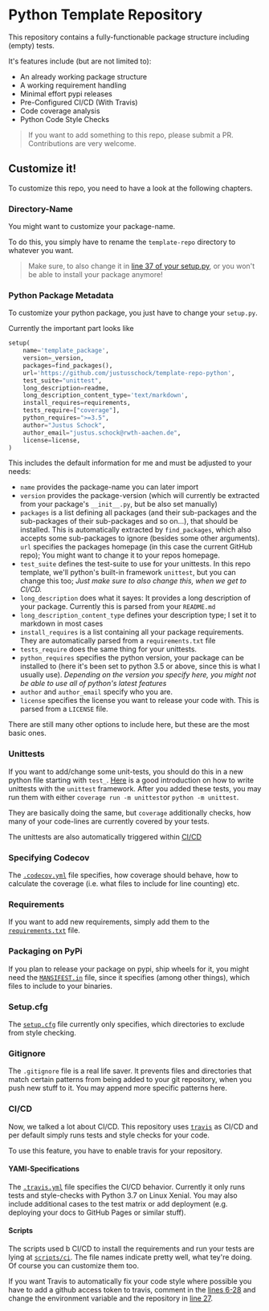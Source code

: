 # Python Template Repository

This repository contains a fully-functionable package structure including (empty) tests.

It's features include (but are not limited to):
* An already working package structure
* A working requirement handling
* Minimal effort pypi releases
* Pre-Configured CI/CD (With Travis)
* Code coverage analysis
* Python Code Style Checks

> If you want to add something to this repo, please submit a PR. Contributions are very welcome.

## Customize it!

To customize this repo, you need to have a look at the following chapters.

### Directory-Name
You might want to customize your package-name.

To do this, you simply have to rename the `template-repo` directory to whatever you want.
 > Make sure, to also change it in [line 37 of your setup.py](setup.py#L37), or you won't be able to install your package anymore!

### Python Package Metadata

To customize your python package, you just have to change your `setup.py`.

Currently the important part looks like 
```python
setup(
    name='template_package',
    version=_version,
    packages=find_packages(),
    url='https://github.com/justusschock/template-repo-python',
    test_suite="unittest",
    long_description=readme,
    long_description_content_type='text/markdown',
    install_requires=requirements,
    tests_require=["coverage"],
    python_requires=">=3.5",
    author="Justus Schock",
    author_email="justus.schock@rwth-aachen.de",
    license=license,
)
```
This includes the default information for me and must be adjusted to your needs:

* `name` provides the package-name you can later import
* `version` provides the package-version (which will currently be extracted from your package's `__init__.py`, but be also set manually)
* `packages` is a list defining all packages (and their sub-packages and the sub-packages of their sub-packages and so on...), that should be installed. This is automatically extracted by `find_packages`, which also accepts some sub-packages to ignore (besides some other arguments).
`url` specifies the packages homepage (in this case the current GitHub repo); You might want to change it to your repos homepage.
* `test_suite` defines the test-suite to use for your unittests. In this repo template, we'll python's built-in framework `unittest`, but you can change this too; *Just make sure to also change this, when we get to CI/CD.*
* `long_description` does what it sayes: It provides a long description of your package. Currently this is parsed from your `README.md`
* `long_description_content_type` defines your description type; I set it to markdown in most cases
* `install_requires` is a list containing all your package requirements. They are automatically parsed from a `requirements.txt` file
* `tests_require` does the same thing for your unittests.
* `python_requires` specifies the python version, your package can be installed to (here it's been set to python 3.5 or above, since this is what I usually use). *Depending on the version you specify here, you might not be able to use all of python's latest features*
* `author` and `author_email` specify who you are.
* `license` specifies the license you want to release your code with. This is parsed from a `LICENSE` file.

There are still many other options to include here, but these are the most basic ones.

### Unittests
If you want to add/change some unit-tests, you should do this in a new python file starting with `test_`. [Here](https://docs.python.org/3/library/unittest.html) is a good introduction on how to write unittests with the `unittest` framework. After you added these tests, you may run them with either `coverage run -m unittest`or `python -m unittest`.

They are basically doing the same, but `coverage` additionally checks, how many of your code-lines are currently covered by your tests.

The unittests are also automatically triggered within [CI/CD](#cicd)

### Specifying Codecov
The [`.codecov.yml`](.codecov.yml) file specifies, how coverage should behave, how to calculate the coverage (i.e. what files to include for line counting) etc. 

### Requirements
If you want to add new requirements, simply add them to the [`requirements.txt`](requirements/install.txt) file.

### Packaging on PyPi
If you plan to release your package on pypi, ship wheels for it, you might need the [`MANSIFEST.in`](MANIFEST.in) file, since it specifies (among other things), which files to include to your binaries.

### Setup.cfg
The [`setup.cfg`](setup.cfg) file currently only specifies, which directories to exclude from style checking.

### Gitignore
The `.gitignore` file is a real life saver. It prevents files and directories that match certain patterns from being added to your git repository, when you push new stuff to it. You may append more specific patterns here.

### CI/CD
Now, we talked a lot about CI/CD. This repository uses [`travis`](https://travis-ci.com) as CI/CD and per default simply runs tests and style checks for your code.

To use this feature, you have to enable travis for your repository.

#### YAMl-Specifications
The [`.travis.yml`](.travis.yml) file specifies the CI/CD behavior. Currently it only runs tests and style-checks  with Python 3.7 on Linux Xenial. You may also include additional cases to the test matrix or add deployment (e.g. deploying your docs to GitHub Pages or similar stuff).

#### Scripts
The scripts used b CI/CD to install the requirements and run your tests are lying at [`scripts/ci`](scripts/ci).
The file names indicate pretty well, what tey're doing. Of course you can customize them too.

If you want Travis to automatically fix your code style where possible you have to add a github access token to travis, comment in the [lines 6-28](scripts/ci/run_style_checks.sh#L6-L28) and change the environment variable and the repository in [line 27](scripts/ci/run_style_checks.sh#L27).

